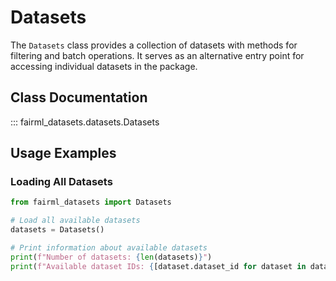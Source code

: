 # Datasets

The `Datasets` class provides a collection of datasets with methods for filtering and batch operations. It serves as an alternative entry point for accessing individual datasets in the package.

## Class Documentation

::: fairml_datasets.datasets.Datasets

## Usage Examples

### Loading All Datasets

```python
from fairml_datasets import Datasets

# Load all available datasets
datasets = Datasets()

# Print information about available datasets
print(f"Number of datasets: {len(datasets)}")
print(f"Available dataset IDs: {[dataset.dataset_id for dataset in datasets]}")
```

